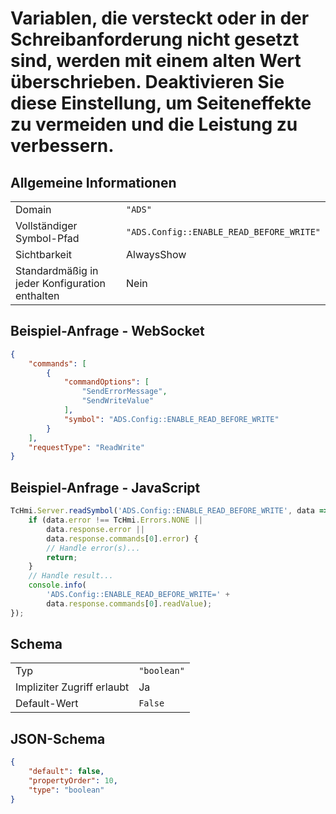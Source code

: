 # Variablen, die versteckt oder in der Schreibanforderung nicht gesetzt sind, werden mit einem alten Wert überschrieben. Deaktivieren Sie diese Einstellung, um Seiteneffekte zu vermeiden und die Leistung zu verbessern.

## Allgemeine Informationen

|  |  |
| - | - |
| Domain | `"ADS"` |
| Vollständiger Symbol-Pfad | `"ADS.Config::ENABLE_READ_BEFORE_WRITE"` |
| Sichtbarkeit | AlwaysShow |
| Standardmäßig in jeder Konfiguration enthalten | Nein |

## Beispiel-Anfrage - WebSocket

```json
{
    "commands": [
        {
            "commandOptions": [
                "SendErrorMessage",
                "SendWriteValue"
            ],
            "symbol": "ADS.Config::ENABLE_READ_BEFORE_WRITE"
        }
    ],
    "requestType": "ReadWrite"
}
```

## Beispiel-Anfrage - JavaScript

```javascript
TcHmi.Server.readSymbol('ADS.Config::ENABLE_READ_BEFORE_WRITE', data => {
    if (data.error !== TcHmi.Errors.NONE ||
        data.response.error ||
        data.response.commands[0].error) {
        // Handle error(s)...
        return;
    }
    // Handle result...
    console.info(
        'ADS.Config::ENABLE_READ_BEFORE_WRITE=' +
        data.response.commands[0].readValue);
});
```

## Schema

|  |  |
| - | - |
| Typ | `"boolean"` |
| Impliziter Zugriff erlaubt | Ja |
| Default-Wert | `False` |

## JSON-Schema

```json
{
    "default": false,
    "propertyOrder": 10,
    "type": "boolean"
}
```
